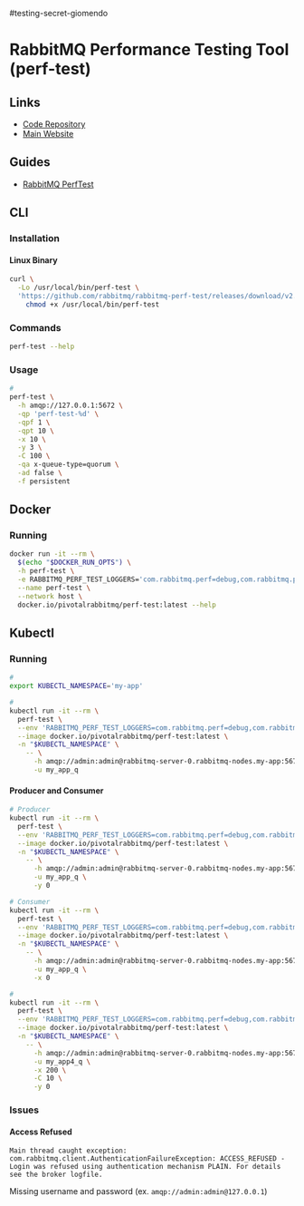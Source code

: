 #testing-secret-giomendo

# RabbitMQ Performance Testing Tool (perf-test)

## Links

- [Code Repository](https://github.com/rabbitmq/rabbitmq-perf-test)
- [Main Website](https://rabbitmq.com/java-tools.html)

## Guides

- [RabbitMQ PerfTest](https://rabbitmq.github.io/rabbitmq-perf-test/stable/htmlsingle/)

## CLI

### Installation

#### Linux Binary

```sh
curl \
  -Lo /usr/local/bin/perf-test \
  'https://github.com/rabbitmq/rabbitmq-perf-test/releases/download/v2.15.0/perf-test_linux_x86_64' &&
    chmod +x /usr/local/bin/perf-test
```

### Commands

```sh
perf-test --help
```

### Usage

```sh
#
perf-test \
  -h amqp://127.0.0.1:5672 \
  -qp 'perf-test-%d' \
  -qpf 1 \
  -qpt 10 \
  -x 10 \
  -y 3 \
  -C 100 \
  -qa x-queue-type=quorum \
  -ad false \
  -f persistent
```

## Docker

### Running

```sh
docker run -it --rm \
  $(echo "$DOCKER_RUN_OPTS") \
  -h perf-test \
  -e RABBITMQ_PERF_TEST_LOGGERS='com.rabbitmq.perf=debug,com.rabbitmq.perf.Producer=debug' \
  --name perf-test \
  --network host \
  docker.io/pivotalrabbitmq/perf-test:latest --help
```

## Kubectl

### Running

```sh
#
export KUBECTL_NAMESPACE='my-app'
```

```sh
#
kubectl run -it --rm \
  perf-test \
  --env 'RABBITMQ_PERF_TEST_LOGGERS=com.rabbitmq.perf=debug,com.rabbitmq.perf.Producer=debug' \
  --image docker.io/pivotalrabbitmq/perf-test:latest \
  -n "$KUBECTL_NAMESPACE" \
    -- \
      -h amqp://admin:admin@rabbitmq-server-0.rabbitmq-nodes.my-app:5672 \
      -u my_app_q
```

#### Producer and Consumer

```sh
# Producer
kubectl run -it --rm \
  perf-test \
  --env 'RABBITMQ_PERF_TEST_LOGGERS=com.rabbitmq.perf=debug,com.rabbitmq.perf.Producer=debug' \
  --image docker.io/pivotalrabbitmq/perf-test:latest \
  -n "$KUBECTL_NAMESPACE" \
    -- \
      -h amqp://admin:admin@rabbitmq-server-0.rabbitmq-nodes.my-app:5672 \
      -u my_app_q \
      -y 0

# Consumer
kubectl run -it --rm \
  perf-test \
  --env 'RABBITMQ_PERF_TEST_LOGGERS=com.rabbitmq.perf=debug,com.rabbitmq.perf.Producer=debug' \
  --image docker.io/pivotalrabbitmq/perf-test:latest \
  -n "$KUBECTL_NAMESPACE" \
    -- \
      -h amqp://admin:admin@rabbitmq-server-0.rabbitmq-nodes.my-app:5672 \
      -u my_app_q \
      -x 0
```

```sh
#
kubectl run -it --rm \
  perf-test \
  --env 'RABBITMQ_PERF_TEST_LOGGERS=com.rabbitmq.perf=debug,com.rabbitmq.perf.Producer=debug' \
  --image docker.io/pivotalrabbitmq/perf-test:latest \
  -n "$KUBECTL_NAMESPACE" \
    -- \
      -h amqp://admin:admin@rabbitmq-server-0.rabbitmq-nodes.my-app:5672 \
      -u my_app4_q \
      -x 200 \
      -C 10 \
      -y 0
```

### Issues

#### Access Refused

```log
Main thread caught exception: com.rabbitmq.client.AuthenticationFailureException: ACCESS_REFUSED - Login was refused using authentication mechanism PLAIN. For details see the broker logfile.
```

Missing username and password (ex. `amqp://admin:admin@127.0.0.1`)
